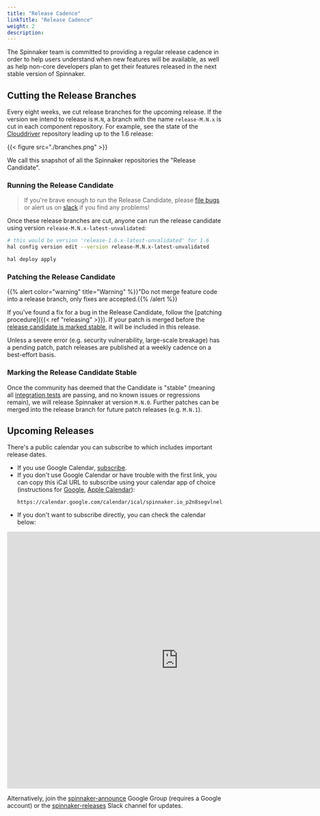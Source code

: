 ```yaml
---
title: "Release Cadence"
linkTitle: "Release Cadence"
weight: 2
description:
---
```


The Spinnaker team is committed to providing a regular release cadence in order
to help users understand when new features will be available, as well as help
non-core developers plan to get their features released in the next stable
version of Spinnaker.

## Cutting the Release Branches

Every eight weeks, we cut release branches for the upcoming release. If the
version we intend to release is `M.N`, a branch with the name `release-M.N.x` is
cut in each component repository. For example, see the state of the
[Clouddriver](https://github.com/spinnaker/clouddriver/) repository leading up
to the 1.6 release:

{{< figure src="./branches.png" >}}

We call this snapshot of all the Spinnaker repositories the "Release
Candidate".

### Running the Release Candidate

> If you're brave enough to run the Release Candidate, please [file
> bugs](https://github.com/spinnaker/spinnaker/issues) or alert us
> on [slack](http://join.spinnaker.io) if you find any problems!

Once these release branches are cut, anyone can run the release candidate using
version `release-M.N.x-latest-unvalidated`:

```bash
# this would be version 'release-1.6.x-latest-unvalidated' for 1.6
hal config version edit --version release-M.N.x-latest-unvalidated

hal deploy apply
```

### Patching the Release Candidate

{{% alert color="warning" title="Warning" %}}"Do not merge feature code into a release branch, only fixes are accepted.{{% /alert %}}

If you've found a fix for a bug in the Release Candidate, follow the [patching
procedure]({{< ref "releasing" >}}). If
your patch is merged before the [release candidate is marked
stable](#marking-the-release-candidate-stable), it will be included in this
release.

Unless a severe error (e.g. security vulnerability, large-scale breakage) has a
pending patch, patch releases are published at a weekly cadence on a
best-effort basis.

### Marking the Release Candidate Stable

Once the community has deemed that the Candidate is "stable" (meaning all
[integration
tests](https://github.com/spinnaker/spinnaker/tree/master/testing/citest) are
passing, and no known issues or regressions remain), we will release Spinnaker
at version `M.N.0`. Further patches can be merged into the release branch for
future patch releases (e.g. `M.N.1`).

## Upcoming Releases

There's a public calendar you can subscribe to which includes important release dates.

* If you use Google Calendar, [subscribe](https://calendar.google.com/calendar?cid=c3Bpbm5ha2VyLmlvX3AybjhzZWd2bG5lbDRjYm83NzdlbTM1YjBjQGdyb3VwLmNhbGVuZGFyLmdvb2dsZS5jb20).
* If you don't use Google Calendar or have trouble with the first link, you can copy this iCal URL to subscribe using your calendar app of choice (instructions for [Google](https://support.google.com/calendar/answer/37100), [Apple Calendar](https://support.apple.com/guide/calendar/subscribe-to-calendars-icl1022/mac)):
   ```
   https://calendar.google.com/calendar/ical/spinnaker.io_p2n8segvlnel4cbo777em35b0c%40group.calendar.google.com/public/basic.ics
   ```
* If you don't want to subscribe directly, you can check the calendar below:

<iframe src="https://calendar.google.com/calendar/embed?src=spinnaker.io_p2n8segvlnel4cbo777em35b0c%40group.calendar.google.com&ctz=America%2FNew_York" style="border: 0" width="800" height="600" frameborder="0" scrolling="no"></iframe>

Alternatively, join the [spinnaker-announce](https://groups.google.com/forum/#!forum/spinnaker-announce) Google Group (requires a Google account) or the [spinnaker-releases](https://app.slack.com/client/T091CRSGH/CHD4ATAMV) Slack channel for updates.

